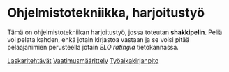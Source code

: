 # Ohjelmistotekniikka, harjoitustyö

Tämä on ohjelmistotekniikan harjoitustyö, jossa toteutan **shakkipelin**. Peliä voi pelata kahden, ehkä jotain kirjastoa vastaan ja se voisi pitää pelaajanimien perusteella jotain *ELO ratingia* tietokannassa.

[Laskaritehtävät](./laskarit)
[Vaatimusmäärittely](./dokumentaatio/vaatimusmäärittely.md)
[Työaikakirjanpito](./dokumentaatio/tyoaikakirjanpito.md)
